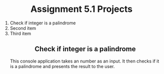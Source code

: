 <h1 align="Center">Assignment 5.1 Projects</h1>

<ol>
<li>Check if integer is a palindrome</li>
<li>Second item</li>
<li>Third item</li>
</0l>

<h2 align="Center">Check if integer is a palindrome</h2>
<p1>This console application takes an number as an input. It then checks if it is a palindrome and presents the result to the user.</p1>
